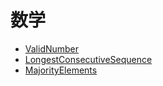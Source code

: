 
# **数学**

* [ValidNumber](./FirstMissingPositive.md) 
* [LongestConsecutiveSequence](./LongestConsecutiveSequence.md)
* [MajorityElements](./MajorityElements.md) 
